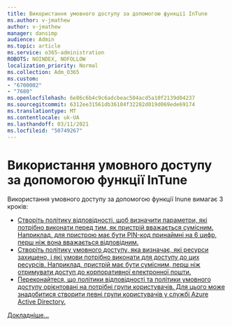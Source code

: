 ```yaml
---
title: Використання умовного доступу за допомогою функції InTune
ms.author: v-jmathew
author: v-jmathew
manager: dansimp
audience: Admin
ms.topic: article
ms.service: o365-administration
ROBOTS: NOINDEX, NOFOLLOW
localization_priority: Normal
ms.collection: Adm_O365
ms.custom:
- "6700002"
- "7680"
ms.openlocfilehash: 6e86c6b4c9c6adcbeac504acd5a10f2139d04237
ms.sourcegitcommit: 6312ee31561db36104f32282d019d069ede69174
ms.translationtype: MT
ms.contentlocale: uk-UA
ms.lasthandoff: 03/11/2021
ms.locfileid: "50749267"
---
```

# <a name="using-conditional-access-with-intune"></a>Використання умовного доступу за допомогою функції InTune

Використання умовного доступу за допомогою функції Inune вимагає 3 кроків:

- [Створіть політику відповідності, щоб визначити параметри, які потрібно виконати перед тим, як пристрій вважається сумісним. Наприклад, для пристрою має бути PIN-код принаймні на 6 цифр, перш ніж вона вважається відповідним.](https://docs.microsoft.com/mem/intune/protect/create-compliance-policy)
- [Створіть політику умовного доступу, яка визначає, які ресурси захищено, і які умови потрібно виконати для доступу до цих ресурсів. Наприклад, пристрій має бути сумісним, перш ніж отримувати доступ до корпоративної електронної пошти.](https://docs.microsoft.com/mem/intune/protect/tutorial-protect-email-on-unmanaged-devices#create-conditional-access-policies)
- [Переконайтеся, що політики відповідності та політики умовного доступу орієнтовані на потрібні групи користувачів. Для цього може знадобитися створити певні групи користувачів у службі Azure Active Directory.](https://docs.microsoft.com/troubleshoot/mem/intune/troubleshoot-conditional-access)

[Докладніше...](https://docs.microsoft.com/mem/intune/protect/device-compliance-get-started)
